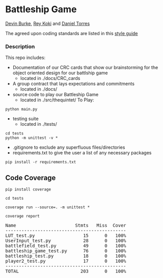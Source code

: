 # Battleship Game

[Devin Burke](https://github.com/mrburke00), [Rey Koki](https://github.com/reykoki) and [Daniel Torres](https://github.com/danieltorres17)

The agreed upon coding standards are listed in this [style guide](https://google.github.io/styleguide/pyguide.html)

### Description

This repo includes:

- Documentation of our CRC cards that show our brainstorming for the object oriented design for our battlship game
    - located in ./docs/CRC_cards
- A group contract that lays expectations and commitments
    - located in ./docs/
- source code to play our Battleship Game 
    - located in ./src/thequintet/
To Play:


```
python main.py
```

- testing suite
    - located in ./tests/


```
cd tests
python -m unittest -v *
```

- .gitignore to exclude any superfluous files/directories
- requirements.txt to give the user a list of any necessary packages

```
pip install -r requirements.txt
```

## Code Coverage
```
pip install coverage

cd tests

coverage run --source=. -m unittest *

coverage report
```

<pre>
Name                      Stmts   Miss  Cover
---------------------------------------------
LUT_test.py                  15      0   100%
UserInput_test.py            28      0   100%
battlefield_test.py          49      0   100%
battleship_game_test.py      76      0   100%
battleship_test.py           18      0   100%
player2_test.py              17      0   100%
---------------------------------------------
TOTAL                       203      0   100%
</pre>





